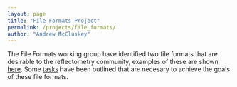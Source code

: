 ```yaml
---
layout: page
title: "File Formats Project"
permalink: /projects/file_formats/
author: "Andrew McCluskey"
---
```


The File Formats working group have identified two file formats that are desirable to the reflectometry community, examples of these are shown [here](./tasks/text_representation/).
Some [tasks](./tasks) have been outlined that are necesary to achieve the goals of these file formats.
